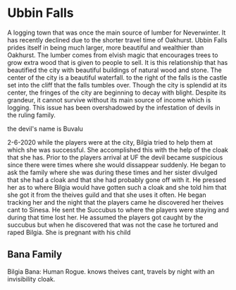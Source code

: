 # Ubbin Falls
A logging town that was once the main source of lumber for Neverwinter. It has recently declined due to the shorter travel time of Oakhurst. Ubbin Falls prides itself in being much larger, more beautiful and wealthier than Oakhurst. The lumber comes from elvish magic that encourages trees to grow extra wood that is given to people to sell. It is this relationship that has beautified the city with beautiful buildings of natural wood and stone. The center of the city is a beautiful waterfall. to the right of the falls is the castle set into the cliff that the falls tumbles over. Though the city is splendid at its center, the fringes of the city are beginning to decay with blight. Despite its grandeur, it cannot survive without its main source of income which is logging. This issue has been overshadowed by the infestation of devils in the ruling family. 

the devil's name is Buvalu

2-6-2020
while the players were at the city, Bilgia tried to help them at which she was successful. She accomplished this with the help of the cloak that she has. Prior to the players arrival at UF the devil became suspicious since there were times where she would dissappear suddenly. He began to ask the family where she was during these times and her sister divulged that she had a cloak and that she had probably gone off with it. He pressed her as to where Bilgia would have gotten such a cloak and she told him that she got it from the theives guild and that she uses it often. He began tracking her and the night that the players came he discovered her theives cant to Sinesa. He sent the Succubus to where the players were staying and during that time lost her. He assumed the players got caught by the succubus but when he discovered that was not the case he tortured and raped Bilgia. She is pregnant with his child

## Bana Family
Bilgia Bana: Human Rogue. knows theives cant, travels by night with an invisibility cloak. 